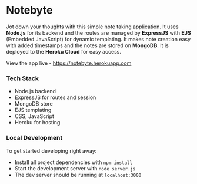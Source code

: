 # Notebyte
Jot down your thoughts with this simple note taking application. It uses **Node.js** for its backend and the routes are managed by **ExpressJS** with **EJS** (Embedded JavaScript) for dynamic templating. It makes note creation easy with added timestamps and the notes are stored on **MongoDB**. It is deployed to the **Heroku Cloud** for easy access.

View the app live - https://notebyte.herokuapp.com

### Tech Stack
* Node.js backend
* ExpressJS for routes and session
* MongoDB store
* EJS templating
* CSS, JavaScript
* Heroku for hosting

### Local Development
To get started developing right away:

* Install all project dependencies with `npm install`
* Start the development server with `node server.js`
* The dev server should be running at `localhost:3000`
